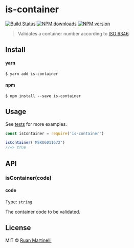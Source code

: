# is-container

[![Build Status](https://github.com/ruanmartinelli/is-container/workflows/build/badge.svg)](https://github.com/ruanmartinelli/is-container) [![NPM downloads](https://img.shields.io/npm/dm/is-container.svg?style=flat)](https://npmjs.com/package/is-container) [![NPM version](https://img.shields.io/npm/v/is-container.svg?style=flat)](https://npmjs.com/package/is-container)

> Validates a container number according to [ISO 6346](https://en.wikipedia.org/wiki/ISO_6346)

## Install

#### yarn

```
$ yarn add is-container
```

#### npm

```
$ npm install --save is-container
```

## Usage

See [tests](/test/index.spec.ts) for more examples.

```js
const isContainer = require('is-container')

isContainer('MSKU6011672')
//=> true
```

## API

### isContainer(code)

#### code

Type: `string`

The container code to be validated.

## License

MIT © [Ruan Martinelli](https://github.com/ruanmartinelli)
